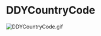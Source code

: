 # DDYCountryCode


![DDYCountryCode.gif](https://github.com/starainDou/DDYDemoImage/blob/master/DDYCountryCode.gif)
